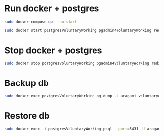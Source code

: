 # Run docker + postgres

```bash
sudo docker-compose up --no-start

sudo docker start postgresVoluntaryWorking pgadmin4VoluntaryWorking redisVoluntaryWorking
```

# Stop docker + postgres

```bash
sudo docker stop postgresVoluntaryWorking pgadmin4VoluntaryWorking redisVoluntaryWorking
```

# Backup db

```bash
sudo docker exec postgresVoluntaryWorking pg_dump -U aragami voluntarydb > backup.sql
```

# Restore db

```bash
sudo docker exec -i postgresVoluntaryWorking psql --port=5431 -U aragami -d voluntarydb < backup.sql
```
